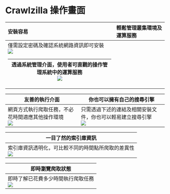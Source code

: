 # Crawlzilla 操作畫面 #

| **安裝容易**  | **輕鬆管理叢集環境及運算服務** |
|:----------|:------------------|
| 僅需設定密碼及確認系統網路資訊即可安裝<br> <img src='http://crawlzilla.googlecode.com/svn/tags/pics/wiki/index/1.png' /> <table><thead><th> 透過系統管理介面，使用者可直觀的操作管理系統中的運算服務<br> <img src='http://crawlzilla.googlecode.com/svn/tags/pics/wiki/index/2.png' /> </th></thead><tbody></tbody></table>


<table><thead><th> <b>友善的執行介面</b> </th><th> <b>你也可以擁有自己的搜尋引擎</b> </th></thead><tbody>
<tr><td> 網頁方式執行爬取任務，不必花時間適應其他操作環境<br> <img src='http://crawlzilla.googlecode.com/svn/tags/pics/wiki/index/3.png' /> </td><td> 只需透過下述的連結及相關安裝文件，你也可以輕易建立搜尋引擎 <br> <img src='http://crawlzilla.googlecode.com/svn/tags/pics/wiki/index/6.png' /> </td></tr></tbody></table>


<table><thead><th> <b>一目了然的索引庫資訊</b> </th></thead><tbody>
<tr><td> 索引庫資訊透明化，可比較不同的時間點所爬取的差異性 <br> <img src='http://crawlzilla.googlecode.com/svn/tags/pics/wiki/index/5.png' /> </td></tr></tbody></table>


<table><thead><th> <b>即時瀏覽爬取狀態</b> </th></thead><tbody>
<tr><td> 即時了解已花費多少時間執行爬取任務<br> <img src='http://crawlzilla.googlecode.com/svn/tags/pics/wiki/index/4.png' /> </td></tr>